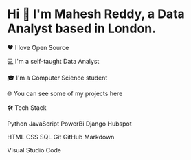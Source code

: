 #                                                             Hi 👋 I'm Mahesh Reddy, a Data Analyst based in London.
❤ I love Open Source

💻 I'm a self-taught Data Analyst

🎓 I'm a Computer Science student

🌐 You can see some of my projects here

🛠  Tech Stack


Python    JavaScript    PowerBi    Django    Hubspot 

HTML    CSS    SQL    Git   GitHub   Markdown

Visual Studio Code  



